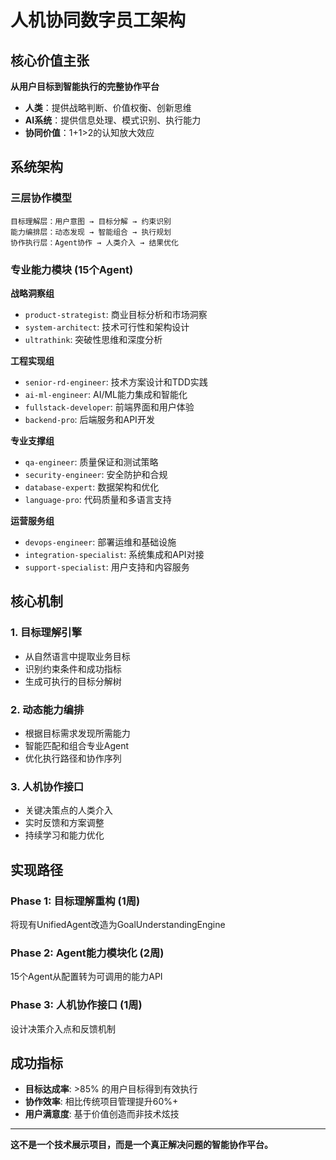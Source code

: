 # 人机协同数字员工架构

## 核心价值主张

**从用户目标到智能执行的完整协作平台**

- **人类**：提供战略判断、价值权衡、创新思维
- **AI系统**：提供信息处理、模式识别、执行能力  
- **协同价值**：1+1>2的认知放大效应

## 系统架构

### 三层协作模型

```
目标理解层：用户意图 → 目标分解 → 约束识别
能力编排层：动态发现 → 智能组合 → 执行规划  
协作执行层：Agent协作 → 人类介入 → 结果优化
```

### 专业能力模块 (15个Agent)

**战略洞察组**
- `product-strategist`: 商业目标分析和市场洞察
- `system-architect`: 技术可行性和架构设计
- `ultrathink`: 突破性思维和深度分析

**工程实现组** 
- `senior-rd-engineer`: 技术方案设计和TDD实践
- `ai-ml-engineer`: AI/ML能力集成和智能化
- `fullstack-developer`: 前端界面和用户体验
- `backend-pro`: 后端服务和API开发

**专业支撑组**
- `qa-engineer`: 质量保证和测试策略
- `security-engineer`: 安全防护和合规
- `database-expert`: 数据架构和优化
- `language-pro`: 代码质量和多语言支持

**运营服务组**
- `devops-engineer`: 部署运维和基础设施
- `integration-specialist`: 系统集成和API对接
- `support-specialist`: 用户支持和内容服务

## 核心机制

### 1. 目标理解引擎
- 从自然语言中提取业务目标
- 识别约束条件和成功指标
- 生成可执行的目标分解树

### 2. 动态能力编排
- 根据目标需求发现所需能力
- 智能匹配和组合专业Agent
- 优化执行路径和协作序列

### 3. 人机协作接口
- 关键决策点的人类介入
- 实时反馈和方案调整
- 持续学习和能力优化

## 实现路径

### Phase 1: 目标理解重构 (1周)
将现有UnifiedAgent改造为GoalUnderstandingEngine

### Phase 2: Agent能力模块化 (2周)  
15个Agent从配置转为可调用的能力API

### Phase 3: 人机协作接口 (1周)
设计决策介入点和反馈机制

## 成功指标

- **目标达成率**: >85% 的用户目标得到有效执行
- **协作效率**: 相比传统项目管理提升60%+
- **用户满意度**: 基于价值创造而非技术炫技

---

**这不是一个技术展示项目，而是一个真正解决问题的智能协作平台。**